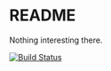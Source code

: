 # README

Nothing interesting there.

[![Build Status](https://travis-ci.org/charger/spa_backend.png?branch=master)](https://travis-ci.org/charger/spa_backend)
